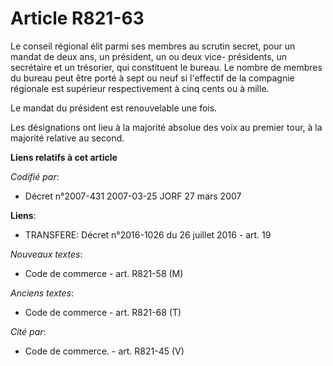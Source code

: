 # Article R821-63

Le conseil régional élit parmi ses membres au scrutin secret, pour un mandat de deux ans, un président, un ou deux vice-
présidents, un secrétaire et un trésorier, qui constituent le bureau. Le nombre de membres du bureau peut être porté à sept
ou neuf si l'effectif de la compagnie régionale est supérieur respectivement à cinq cents ou à mille.

Le mandat du président est renouvelable une fois.

Les désignations ont lieu à la majorité absolue des voix au premier tour, à la majorité relative au second.

**Liens relatifs à cet article**

_Codifié par_:

  - Décret n°2007-431 2007-03-25 JORF 27 mars 2007

**Liens**:

  - TRANSFERE: Décret n°2016-1026 du 26 juillet 2016 - art. 19

_Nouveaux textes_:

  - Code de commerce - art. R821-58 (M)

_Anciens textes_:

  - Code de commerce - art. R821-68 (T)

_Cité par_:

  - Code de commerce. - art. R821-45 (V)
